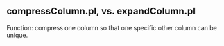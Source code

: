 
## compressColumn.pl, vs. expandColumn.pl
Function: compress one column so that one specific other column can be unique.

